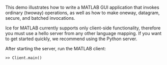 This demo illustrates how to write a MATLAB GUI application that invokes
ordinary (twoway) operations, as well as how to make oneway, datagram, secure,
and batched invocations.

Ice for MATLAB currently supports only client-side functionality, therefore you
must use a hello server from any other language mapping. If you want to get
started quickly, we recommend using the Python server.

After starting the server, run the MATLAB client:

```
>> Client.main()
```
